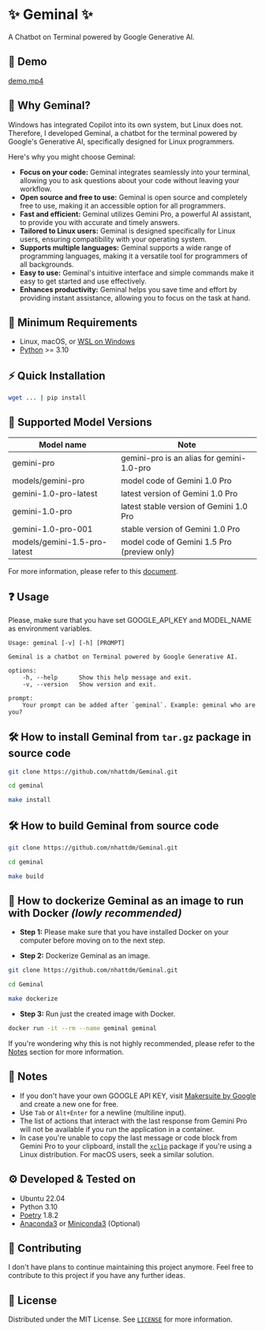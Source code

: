 # ✨ Geminal ✨

A Chatbot on Terminal powered by Google Generative AI.

## 🎥 Demo

[demo.mp4]()

## 🎯 Why Geminal?

Windows has integrated Copilot into its own system, but Linux does not. Therefore, I developed Geminal, a chatbot for
the terminal powered by Google's Generative AI, specifically designed for Linux programmers.

Here's why you might choose Geminal:

* **Focus on your code:** Geminal integrates seamlessly into your terminal, allowing you to ask questions about your
  code without leaving your workflow.
* **Open source and free to use:** Geminal is open source and completely free to use, making it an accessible option for
  all programmers.
* **Fast and efficient:** Geminal utilizes Gemini Pro, a powerful AI assistant, to provide you with accurate and timely
  answers.
* **Tailored to Linux users:** Geminal is designed specifically for Linux users, ensuring compatibility with your
  operating system.
* **Supports multiple languages:** Geminal supports a wide range of programming languages, making it a versatile tool
  for programmers of all backgrounds.
* **Easy to use:** Geminal's intuitive interface and simple commands make it easy to get started and use effectively.
* **Enhances productivity:** Geminal helps you save time and effort by providing instant assistance, allowing you to
  focus on the task at hand.

## 📌 Minimum Requirements

- Linux, macOS, or [WSL on Windows](https://learn.microsoft.com/en-us/windows/wsl/install)
- [Python](https://www.python.org/downloads/) >= 3.10

## ⚡ Quick Installation

```bash
wget ... | pip install
```

## 🦾 Supported Model Versions

| Model name                   | Note                                        |
|------------------------------|---------------------------------------------|
| gemini-pro                   | gemini-pro is an alias for gemini-1.0-pro   |
| models/gemini-pro            | model code of Gemini 1.0 Pro                |
| gemini-1.0-pro-latest        | latest version of Gemini 1.0 Pro            |
| gemini-1.0-pro               | latest stable version of Gemini 1.0 Pro     |
| gemini-1.0-pro-001           | stable version of Gemini 1.0 Pro            |
| models/gemini-1.5-pro-latest | model code of Gemini 1.5 Pro (preview only) |

For more information, please refer to this [document](https://ai.google.dev/gemini-api/docs/models/gemini).

## ❓ Usage

Please, make sure that you have set GOOGLE_API_KEY and MODEL_NAME as environment variables.

```
Usage: geminal [-v] [-h] [PROMPT]

Geminal is a chatbot on Terminal powered by Google Generative AI.

options:
    -h, --help      Show this help message and exit.
    -v, --version   Show version and exit.

prompt:
    Your prompt can be added after `geminal`. Example: geminal who are you?
```

## 🛠 How to install Geminal from `tar.gz` package in source code

```bash
git clone https://github.com/nhattdm/Geminal.git

cd geminal

make install
```

## 🛠 How to build Geminal from source code

```bash
git clone https://github.com/nhattdm/Geminal.git

cd geminal

make build
```

## 🐳 How to dockerize Geminal as an image to run with Docker _(lowly recommended)_

- **Step 1:** Please make sure that you have installed Docker on your computer before moving on to the next step.


- **Step 2:** Dockerize Geminal as an image.

```bash
git clone https://github.com/nhattdm/Geminal.git

cd Geminal

make dockerize
```

- **Step 3:** Run just the created image with Docker.

```bash
docker run -it --rm --name geminal geminal
```

If you're wondering why this is not highly recommended, please refer to the [Notes](#-notes) section for more
information.

## 📝 Notes

- If you don't have your own GOOGLE API KEY, visit [Makersuite by Google](https://makersuite.google.com/) and create a
  new one for free.
- Use `Tab` or `Alt+Enter` for a newline (multiline input).
- The list of actions that interact with the last response from Gemini Pro will not be available if you run the
  application
  in a container.
- In case you're unable to copy the last message or code block from Gemini Pro to your clipboard, install
  the [`xclip`](https://linuxconfig.org/how-to-use-xclip-on-linux) package if you're using a Linux distribution. For
  macOS users, seek a similar solution.

## ⚙️ Developed & Tested on

- Ubuntu 22.04
- Python 3.10
- [Poetry](https://python-poetry.org/docs/#installing-with-the-official-installer) 1.8.2
- [Anaconda3](https://docs.anaconda.com/free/anaconda/install/linux/#installation)
  or [Miniconda3](https://docs.anaconda.com/free/miniconda/miniconda-install/) (Optional)

## 🤝 Contributing

I don't have plans to continue maintaining this project anymore. Feel free to contribute to this project if you have any
further ideas.

## 📃 License

Distributed under the MIT License. See [`LICENSE`](LICENSE) for more information.

